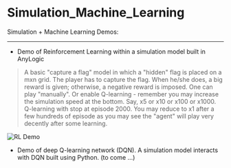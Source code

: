 # Simulation_Machine_Learning
Simulation + Machine Learning Demos:

<hr />

* Demo of Reinforcement Learning within a simulation model built in AnyLogic
> A basic "capture a flag" model in which a "hidden" flag is placed on a mxn grid. The player has to capture the flag. When he/she does, a big reward is given; otherwise, a negative reward is imposed.
> One can play "manually". Or enable Q-learning - remember you may increase the simulation speed at the bottom. Say, x5 or x10 or x100 or x1000. Q-learning with stop at episode 2000. You may reduce to x1 after a few hundreds of episode as you may see the "agent" will play very decently after some learning. 

![RL Demo](https://ilabutk.github.io/Simulation_Machine_Learning/images/cover.png)


* Demo of deep Q-learning network (DQN). A simulation model interacts with DQN built using Python. (to come ...)
